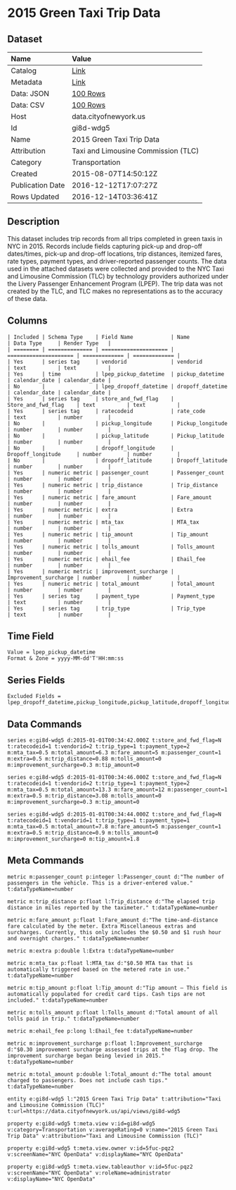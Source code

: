 # 2015 Green Taxi Trip Data

## Dataset

| Name | Value |
| :--- | :---- |
| Catalog | [Link](https://catalog.data.gov/dataset/2015-green-taxi-trip-data) |
| Metadata | [Link](https://data.cityofnewyork.us/api/views/gi8d-wdg5) |
| Data: JSON | [100 Rows](https://data.cityofnewyork.us/api/views/gi8d-wdg5/rows.json?max_rows=100) |
| Data: CSV | [100 Rows](https://data.cityofnewyork.us/api/views/gi8d-wdg5/rows.csv?max_rows=100) |
| Host | data.cityofnewyork.us |
| Id | gi8d-wdg5 |
| Name | 2015 Green Taxi Trip Data |
| Attribution | Taxi and Limousine Commission (TLC) |
| Category | Transportation |
| Created | 2015-08-07T14:50:12Z |
| Publication Date | 2016-12-12T17:07:27Z |
| Rows Updated | 2016-12-14T03:36:41Z |

## Description

This dataset includes trip records from all trips completed in green taxis in NYC in 2015. Records include fields capturing pick-up and drop-off dates/times, pick-up and drop-off locations, trip distances, itemized fares, rate types, payment types, and driver-reported passenger counts. The data used in the attached datasets were collected and provided to the NYC Taxi and Limousine Commission (TLC) by technology providers authorized under the Livery Passenger Enhancement Program (LPEP). The trip data was not created by the TLC, and TLC makes no representations as to the accuracy of these data.

## Columns

```ls
| Included | Schema Type    | Field Name            | Name                  | Data Type     | Render Type   |
| ======== | ============== | ===================== | ===================== | ============= | ============= |
| Yes      | series tag     | vendorid              | vendorid              | text          | text          |
| Yes      | time           | lpep_pickup_datetime  | pickup_datetime       | calendar_date | calendar_date |
| No       |                | lpep_dropoff_datetime | dropoff_datetime      | calendar_date | calendar_date |
| Yes      | series tag     | store_and_fwd_flag    | Store_and_fwd_flag    | text          | text          |
| Yes      | series tag     | ratecodeid            | rate_code             | text          | number        |
| No       |                | pickup_longitude      | Pickup_longitude      | number        | number        |
| No       |                | pickup_latitude       | Pickup_latitude       | number        | number        |
| No       |                | dropoff_longitude     | Dropoff_longitude     | number        | number        |
| No       |                | dropoff_latitude      | Dropoff_latitude      | number        | number        |
| Yes      | numeric metric | passenger_count       | Passenger_count       | number        | number        |
| Yes      | numeric metric | trip_distance         | Trip_distance         | number        | number        |
| Yes      | numeric metric | fare_amount           | Fare_amount           | number        | number        |
| Yes      | numeric metric | extra                 | Extra                 | number        | number        |
| Yes      | numeric metric | mta_tax               | MTA_tax               | number        | number        |
| Yes      | numeric metric | tip_amount            | Tip_amount            | number        | number        |
| Yes      | numeric metric | tolls_amount          | Tolls_amount          | number        | number        |
| Yes      | numeric metric | ehail_fee             | Ehail_fee             | number        | number        |
| Yes      | numeric metric | improvement_surcharge | Improvement_surcharge | number        | number        |
| Yes      | numeric metric | total_amount          | Total_amount          | number        | number        |
| Yes      | series tag     | payment_type          | Payment_type          | text          | number        |
| Yes      | series tag     | trip_type             | Trip_type             | text          | number        |
```

## Time Field

```ls
Value = lpep_pickup_datetime
Format & Zone = yyyy-MM-dd'T'HH:mm:ss
```

## Series Fields

```ls
Excluded Fields = lpep_dropoff_datetime,pickup_longitude,pickup_latitude,dropoff_longitude,dropoff_latitude
```

## Data Commands

```ls
series e:gi8d-wdg5 d:2015-01-01T00:34:42.000Z t:store_and_fwd_flag=N t:ratecodeid=1 t:vendorid=2 t:trip_type=1 t:payment_type=2 m:mta_tax=0.5 m:total_amount=6.3 m:fare_amount=5 m:passenger_count=1 m:extra=0.5 m:trip_distance=0.88 m:tolls_amount=0 m:improvement_surcharge=0.3 m:tip_amount=0

series e:gi8d-wdg5 d:2015-01-01T00:34:46.000Z t:store_and_fwd_flag=N t:ratecodeid=1 t:vendorid=2 t:trip_type=1 t:payment_type=2 m:mta_tax=0.5 m:total_amount=13.3 m:fare_amount=12 m:passenger_count=1 m:extra=0.5 m:trip_distance=3.08 m:tolls_amount=0 m:improvement_surcharge=0.3 m:tip_amount=0

series e:gi8d-wdg5 d:2015-01-01T00:34:44.000Z t:store_and_fwd_flag=N t:ratecodeid=1 t:vendorid=1 t:trip_type=1 t:payment_type=1 m:mta_tax=0.5 m:total_amount=7.8 m:fare_amount=5 m:passenger_count=1 m:extra=0.5 m:trip_distance=0.9 m:tolls_amount=0 m:improvement_surcharge=0 m:tip_amount=1.8
```

## Meta Commands

```ls
metric m:passenger_count p:integer l:Passenger_count d:"The number of passengers in the vehicle. This is a driver-entered value." t:dataTypeName=number

metric m:trip_distance p:float l:Trip_distance d:"The elapsed trip distance in miles reported by the taximeter." t:dataTypeName=number

metric m:fare_amount p:float l:Fare_amount d:"The time-and-distance fare calculated by the meter. Extra Miscellaneous extras and surcharges. Currently, this only includes the $0.50 and $1 rush hour and overnight charges." t:dataTypeName=number

metric m:extra p:double l:Extra t:dataTypeName=number

metric m:mta_tax p:float l:MTA_tax d:"$0.50 MTA tax that is automatically triggered based on the metered rate in use." t:dataTypeName=number

metric m:tip_amount p:float l:Tip_amount d:"Tip amount – This field is automatically populated for credit card tips. Cash tips are not included." t:dataTypeName=number

metric m:tolls_amount p:float l:Tolls_amount d:"Total amount of all tolls paid in trip." t:dataTypeName=number

metric m:ehail_fee p:long l:Ehail_fee t:dataTypeName=number

metric m:improvement_surcharge p:float l:Improvement_surcharge d:"$0.30 improvement surcharge assessed trips at the flag drop. The improvement surcharge began being levied in 2015." t:dataTypeName=number

metric m:total_amount p:double l:Total_amount d:"The total amount charged to passengers. Does not include cash tips." t:dataTypeName=number

entity e:gi8d-wdg5 l:"2015 Green Taxi Trip Data" t:attribution="Taxi and Limousine Commission (TLC)" t:url=https://data.cityofnewyork.us/api/views/gi8d-wdg5

property e:gi8d-wdg5 t:meta.view v:id=gi8d-wdg5 v:category=Transportation v:averageRating=0 v:name="2015 Green Taxi Trip Data" v:attribution="Taxi and Limousine Commission (TLC)"

property e:gi8d-wdg5 t:meta.view.owner v:id=5fuc-pqz2 v:screenName="NYC OpenData" v:displayName="NYC OpenData"

property e:gi8d-wdg5 t:meta.view.tableauthor v:id=5fuc-pqz2 v:screenName="NYC OpenData" v:roleName=administrator v:displayName="NYC OpenData"
```